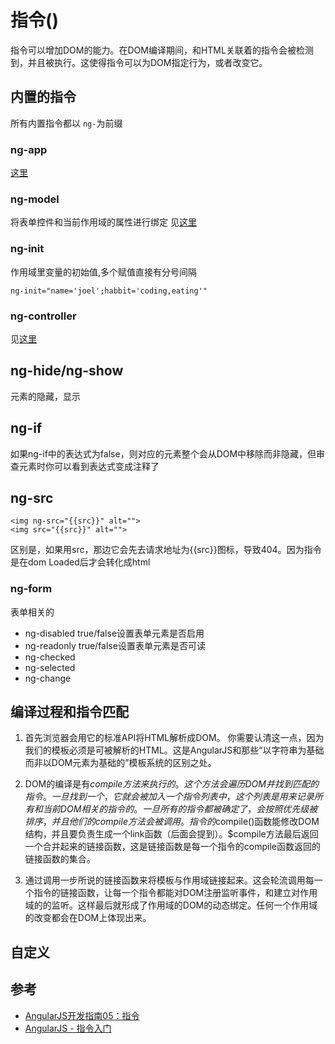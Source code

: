 # 指令()
指令可以增加DOM的能力。在DOM编译期间，和HTML关联着的指令会被检测到，并且被执行。这使得指令可以为DOM指定行为，或者改变它。

## 内置的指令
所有内置指令都以 `ng-`为前缀

### ng-app
[这里](../init)

### ng-model
将表单控件和当前作用域的属性进行绑定
见[这里](../model)

### ng-init
作用域里变量的初始值,多个赋值直接有分号间隔
```
ng-init="name='joel';habbit='coding,eating'"
```

### ng-controller
见[这里](../controller)

## ng-hide/ng-show
元素的隐藏，显示

## ng-if
如果ng-if中的表达式为false，则对应的元素整个会从DOM中移除而非隐藏，但审查元素时你可以看到表达式变成注释了

## ng-src
```
<img ng-src="{{src}}" alt="">
<img src="{{src}}" alt="">
```
区别是，如果用src，那边它会先去请求地址为{{src}}图标，导致404。因为指令是在dom Loaded后才会转化成html

### ng-form
表单相关的
* ng-disabled true/false设置表单元素是否启用
* ng-readonly true/false设置表单元素是否可读
* ng-checked
* ng-selected
* ng-change


## 编译过程和指令匹配
1. 首先浏览器会用它的标准API将HTML解析成DOM。 你需要认清这一点，因为我们的模板必须是可被解析的HTML。这是AngularJS和那些“以字符串为基础而非以DOM元素为基础的”模板系统的区别之处。

1. DOM的编译是有$compile方法来执行的。 这个方法会遍历DOM并找到匹配的指令。一旦找到一个，它就会被加入一个指令列表中，这个列表是用来记录所有和当前DOM相关的指令的。 一旦所有的指令都被确定了，会按照优先级被排序，并且他们的compile方法会被调用。 指令的$compile()函数能修改DOM结构，并且要负责生成一个link函数（后面会提到）。$compile方法最后返回一个合并起来的链接函数，这是链接函数是每一个指令的compile函数返回的链接函数的集合。

1. 通过调用一步所说的链接函数来将模板与作用域链接起来。这会轮流调用每一个指令的链接函数，让每一个指令都能对DOM注册监听事件，和建立对作用域的的监听。这样最后就形成了作用域的DOM的动态绑定。任何一个作用域的改变都会在DOM上体现出来。

## 自定义


## 参考
* [AngularJS开发指南05：指令](http://www.angularjs.cn/A00r)
* [AngularJS - 指令入门](http://www.cnblogs.com/Kavlez/p/4271057.html)